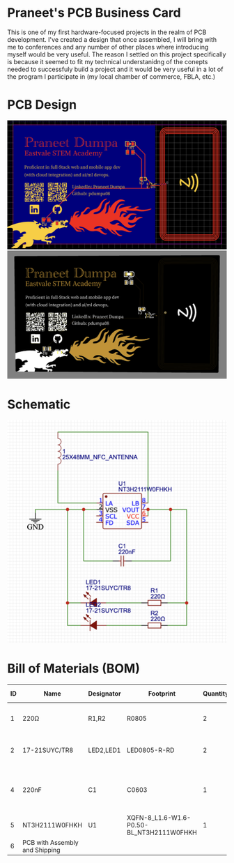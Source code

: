 # Praneet's PCB Business Card
This is one of my first hardware-focused projects in the realm of PCB development. I've created a design that once assembled, I will bring with me to conferences and any number of other places where introducing myself would be very useful. The reason I settled on this project specifically is because it seemed to fit my technical understanidng of the conepts needed to successfuly build a project and it would be very useful in a lot of the program I participate in (my local chamber of commerce, FBLA, etc.)

# PCB Design

![v4.0_2d](https://github.com/pdumpa08/PCB-Business-Card/blob/main/img/v4.0_2d.png?raw=true)
![v4.0_3d](https://github.com/pdumpa08/PCB-Business-Card/blob/main/img/v4.0_3d.png?raw=true)

# Schematic

![v4.0_schematic](https://github.com/pdumpa08/PCB-Business-Card/blob/main/img/v4.0_schematic.png?raw=true)

# Bill of Materials (BOM)

|ID |Name                         |Designator|Footprint                                    |Quantity|Manufacturer Part|Manufacturer|Supplier|Supplier Part|Price|Link                                                                                                                            |
|---|-----------------------------|----------|---------------------------------------------|--------|-----------------|------------|--------|-------------|-----|--------------------------------------------------------------------------------------------------------------------------------|
|1  |220Ω                         |R1,R2     |R0805                                        |2       |RC0805FR-07220RL |YAGEO(国巨)   |LCSC    |C114519      |0.002|https://lcsc.com/product-detail/Chip-Resistor-Surface-Mount_YAGEO-RC0805FR-07220RL_C114519.html                                 |
|2  |17-21SUYC/TR8                |LED2,LED1 |LED0805-R-RD                                 |2       |KT-0805黄灯        |KENTO       |LCSC    |C2296        |0.012|https://lcsc.com/product-detail/LED-Indication-Discrete_Hubei-KENTO-Elec-KT-0805Y_C2296.html                                    |
|4  |220nF                        |C1        |C0603                                        |1       |CL10B224KA8NNNC  |SAMSUNG(三星) |LCSC    |C21120       |0.006|https://lcsc.com/product-detail/Multilayer-Ceramic-Capacitors-MLCC-SMD-SMT_Samsung-Electro-Mechanics-CL10B224KA8NNNC_C21120.html|
|5  |NT3H2111W0FHKH               |U1        |XQFN-8_L1.6-W1.6-P0.50-BL_NT3H2111W0FHKH     |1       |NT3H2111W0FHKH   |NXP(恩智浦)    |LCSC    |C710403      |0.886|https://lcsc.com/product-detail/RFID-ICs_NXP-Semicon-NT3H2111W0FHKH_C710403.html                                                |
|6  |PCB with Assembly and Shipping|          |                                             |        |                 |            |PCBWay  |             |28   |                                                                                                                                |
